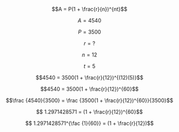 $$A = P(1 + \frac{r}{n})^{nt}$$

$$A = 4540$$

$$P = 3500$$

$$r = ?$$

$$n = 12$$

$$t = 5$$

$$4540 = 3500(1 + \frac{r}{12})^{(12)(5)}$$

$$4540 = 3500(1 + \frac{r}{12})^{60}$$

$$\frac {4540}{3500} = \frac {3500(1 + \frac{r}{12})^{60}}{3500}$$

$$ 1.2971428571 = (1 + \frac{r}{12})^{60}$$

$$ 1.2971428571^{\fac {1}{60}} = (1 + \frac{r}{12})$$



